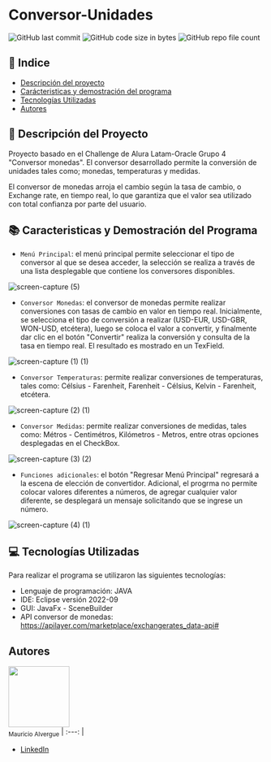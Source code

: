 # Conversor-Unidades

![GitHub last commit](https://img.shields.io/github/last-commit/Maap9292/Conversor-Unidades) ![GitHub code size in bytes](https://img.shields.io/github/languages/code-size/Maap9292/Conversor-Unidades) ![GitHub repo file count](https://img.shields.io/github/directory-file-count/Maap9292/Conversor-Unidades)

## :mag_right: Indice

- [Descripción del proyecto](https://github.com/Maap9292/Conversor-Unidades#Descripción-del-Proyecto)
- [Carácteristicas y demostración del programa](https://github.com/Maap9292/Conversor-Unidades#Caracteristicas-y-Demostración-del-Programa)
- [Tecnologías Utilizadas](https://github.com/Maap9292/Conversor-Unidades#Tecnologías-Utilizadas)
- [Autores](https://github.com/Maap9292/Conversor-Unidades##Autores)

## :open_file_folder: Descripción del Proyecto
Proyecto basado en el Challenge de Alura Latam-Oracle Grupo 4 "Conversor monedas". El conversor desarrollado permite la conversión de unidades tales como; monedas, temperaturas y medidas.

El conversor de monedas arroja el cambio según la tasa de cambio, o Exchange rate, en tiempo real, lo que garantiza que el valor sea utilizado con total confianza por parte del usuario. 

## :books: Caracteristicas y Demostración del Programa

- `Menú Principal`: el menú principal permite seleccionar el tipo de conversor al que se desea acceder, la selección se realiza a través de una lista desplegable que contiene los conversores disponibles.

![screen-capture (5)](https://user-images.githubusercontent.com/119032224/228029120-9cb045bd-67a9-4352-ab81-30d7c0331f8e.gif)

- `Conversor Monedas`: el conversor de monedas permite realizar conversiones con tasas de cambio en valor en tiempo real. Inicialmente, se selecciona el tipo de conversión a realizar (USD-EUR, USD-GBR, WON-USD, etcétera), luego se coloca el valor a convertir, y finalmente dar clic en el botón "Convertir" realiza la conversión y consulta de la tasa en tiempo real. El resultado es mostrado en un TexField.

![screen-capture (1) (1)](https://user-images.githubusercontent.com/119032224/228062946-869a1a07-997f-484c-95ba-5e52a58e4913.gif)

- `Conversor Temperaturas`: permite realizar conversiones de temperaturas, tales como: Célsius - Farenheit, Farenheit - Célsius, Kelvin - Farenheit, etcétera.

![screen-capture (2) (1)](https://user-images.githubusercontent.com/119032224/228063760-b284d9c1-428f-4abb-8482-3deddef26998.gif)

- `Conversor Medidas`: permite realizar conversiones de medidas, tales como: Métros - Centimétros, Kilómetros - Metros, entre otras opciones desplegadas en el CheckBox.

![screen-capture (3) (2)](https://user-images.githubusercontent.com/119032224/228064416-ad025f80-41d8-4311-b617-cec7542f34de.gif)

- `Funciones adicionales`: el botón "Regresar Menú Principal" regresará a la escena de elección de convertidor. Adicional, el progrma no permite colocar valores diferentes a números, de agregar cualquier valor diferente, se desplegará un mensaje solicitando que se ingrese un número.

![screen-capture (4) (1)](https://user-images.githubusercontent.com/119032224/228065419-7898e8db-3f71-4624-a736-b822407df367.gif)


## :computer: Tecnologías Utilizadas
Para realizar el programa se utilizaron las siguientes tecnologías:

- Lenguaje de programación: JAVA
- IDE: Eclipse versión 2022-09
- GUI: JavaFx - SceneBuilder
- API conversor de monedas: https://apilayer.com/marketplace/exchangerates_data-api#

## Autores

<img src="https://user-images.githubusercontent.com/119032224/228069701-5435a990-0de8-45e8-87b0-d15a0f90895a.jpg" width=120><br><sub>Mauricio Alvergue</sub>
| :---: |

- [LinkedIn](https://linkedin.com/in/mauricio-alvergue-pacheco-86307b16)

